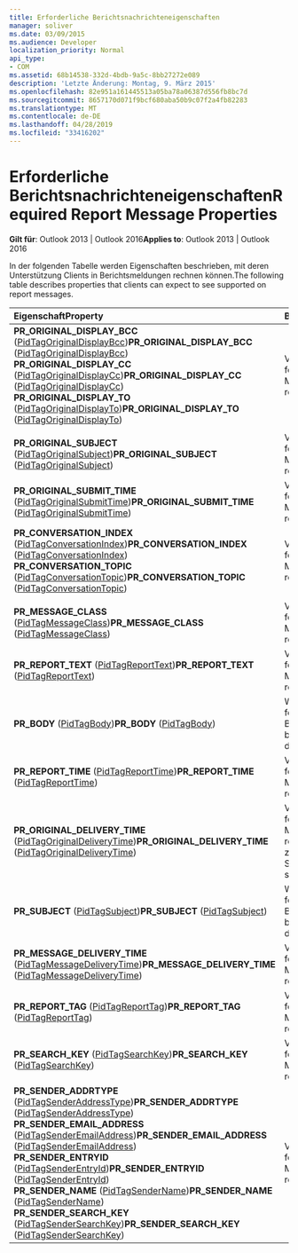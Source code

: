 ```yaml
---
title: Erforderliche Berichtsnachrichteneigenschaften
manager: soliver
ms.date: 03/09/2015
ms.audience: Developer
localization_priority: Normal
api_type:
- COM
ms.assetid: 68b14538-332d-4bdb-9a5c-8bb27272e089
description: 'Letzte Änderung: Montag, 9. März 2015'
ms.openlocfilehash: 82e951a161445513a05ba78a06387d556fb8bc7d
ms.sourcegitcommit: 8657170d071f9bcf680aba50b9c07f2a4fb82283
ms.translationtype: MT
ms.contentlocale: de-DE
ms.lasthandoff: 04/28/2019
ms.locfileid: "33416202"
---
```

# <a name="required-report-message-properties"></a><span data-ttu-id="7db9d-103">Erforderliche Berichtsnachrichteneigenschaften</span><span class="sxs-lookup"><span data-stu-id="7db9d-103">Required Report Message Properties</span></span>

  
  
<span data-ttu-id="7db9d-104">**Gilt für**: Outlook 2013 | Outlook 2016</span><span class="sxs-lookup"><span data-stu-id="7db9d-104">**Applies to**: Outlook 2013 | Outlook 2016</span></span> 
  
<span data-ttu-id="7db9d-105">In der folgenden Tabelle werden Eigenschaften beschrieben, mit deren Unterstützung Clients in Berichtsmeldungen rechnen können.</span><span class="sxs-lookup"><span data-stu-id="7db9d-105">The following table describes properties that clients can expect to see supported on report messages.</span></span>
  
|<span data-ttu-id="7db9d-106">**Eigenschaft**</span><span class="sxs-lookup"><span data-stu-id="7db9d-106">**Property**</span></span>|<span data-ttu-id="7db9d-107">**Beschreibung**</span><span class="sxs-lookup"><span data-stu-id="7db9d-107">**Description**</span></span>|
|:-----|:-----|
|<span data-ttu-id="7db9d-108">**PR_ORIGINAL_DISPLAY_BCC** ([PidTagOriginalDisplayBcc](pidtagoriginaldisplaybcc-canonical-property.md))</span><span class="sxs-lookup"><span data-stu-id="7db9d-108">**PR_ORIGINAL_DISPLAY_BCC** ([PidTagOriginalDisplayBcc](pidtagoriginaldisplaybcc-canonical-property.md))</span></span>  <br/> <span data-ttu-id="7db9d-109">**PR_ORIGINAL_DISPLAY_CC** ([PidTagOriginalDisplayCc](pidtagoriginaldisplaycc-canonical-property.md))</span><span class="sxs-lookup"><span data-stu-id="7db9d-109">**PR_ORIGINAL_DISPLAY_CC** ([PidTagOriginalDisplayCc](pidtagoriginaldisplaycc-canonical-property.md))</span></span>  <br/> <span data-ttu-id="7db9d-110">**PR_ORIGINAL_DISPLAY_TO** ([PidTagOriginalDisplayTo](pidtagoriginaldisplayto-canonical-property.md))</span><span class="sxs-lookup"><span data-stu-id="7db9d-110">**PR_ORIGINAL_DISPLAY_TO** ([PidTagOriginalDisplayTo](pidtagoriginaldisplayto-canonical-property.md))</span></span>  <br/> |<span data-ttu-id="7db9d-111">Vom Ersteller des Berichts festgelegt, in der Regel MAPI.</span><span class="sxs-lookup"><span data-stu-id="7db9d-111">Set by creator of report, usually MAPI.</span></span>  <br/> |
|||
|<span data-ttu-id="7db9d-112">**PR_ORIGINAL_SUBJECT** ([PidTagOriginalSubject](pidtagoriginalsubject-canonical-property.md))</span><span class="sxs-lookup"><span data-stu-id="7db9d-112">**PR_ORIGINAL_SUBJECT** ([PidTagOriginalSubject](pidtagoriginalsubject-canonical-property.md))</span></span>  <br/> |<span data-ttu-id="7db9d-113">Vom Ersteller des Berichts festgelegt, in der Regel MAPI.</span><span class="sxs-lookup"><span data-stu-id="7db9d-113">Set by creator of report, usually MAPI.</span></span>  <br/> |
|<span data-ttu-id="7db9d-114">**PR_ORIGINAL_SUBMIT_TIME** ([PidTagOriginalSubmitTime](pidtagoriginalsubmittime-canonical-property.md))</span><span class="sxs-lookup"><span data-stu-id="7db9d-114">**PR_ORIGINAL_SUBMIT_TIME** ([PidTagOriginalSubmitTime](pidtagoriginalsubmittime-canonical-property.md))</span></span>  <br/> |<span data-ttu-id="7db9d-115">Vom Ersteller des Berichts festgelegt, in der Regel MAPI.</span><span class="sxs-lookup"><span data-stu-id="7db9d-115">Set by creator of report, usually MAPI.</span></span>  <br/> |
|<span data-ttu-id="7db9d-116">**PR_CONVERSATION_INDEX** ([PidTagConversationIndex](pidtagconversationindex-canonical-property.md))</span><span class="sxs-lookup"><span data-stu-id="7db9d-116">**PR_CONVERSATION_INDEX** ([PidTagConversationIndex](pidtagconversationindex-canonical-property.md))</span></span>  <br/> <span data-ttu-id="7db9d-117">**PR_CONVERSATION_TOPIC** ([PidTagConversationTopic](pidtagconversationtopic-canonical-property.md))</span><span class="sxs-lookup"><span data-stu-id="7db9d-117">**PR_CONVERSATION_TOPIC** ([PidTagConversationTopic](pidtagconversationtopic-canonical-property.md))</span></span>  <br/> |<span data-ttu-id="7db9d-118">Vom Ersteller des Berichts festgelegt, in der Regel MAPI.</span><span class="sxs-lookup"><span data-stu-id="7db9d-118">Set by creator of report, usually MAPI.</span></span>  <br/> |
|||
|<span data-ttu-id="7db9d-119">**PR_MESSAGE_CLASS** ([PidTagMessageClass](pidtagmessageclass-canonical-property.md))</span><span class="sxs-lookup"><span data-stu-id="7db9d-119">**PR_MESSAGE_CLASS** ([PidTagMessageClass](pidtagmessageclass-canonical-property.md))</span></span>  <br/> |<span data-ttu-id="7db9d-120">Vom Ersteller des Berichts festgelegt, in der Regel MAPI.</span><span class="sxs-lookup"><span data-stu-id="7db9d-120">Set by creator of report, usually MAPI.</span></span>  <br/> |
|<span data-ttu-id="7db9d-121">**PR_REPORT_TEXT** ([PidTagReportText](pidtagreporttext-canonical-property.md))</span><span class="sxs-lookup"><span data-stu-id="7db9d-121">**PR_REPORT_TEXT** ([PidTagReportText](pidtagreporttext-canonical-property.md))</span></span>  <br/> |<span data-ttu-id="7db9d-122">Vom Ersteller des Berichts festgelegt, in der Regel MAPI.</span><span class="sxs-lookup"><span data-stu-id="7db9d-122">Set by creator of report, usually MAPI.</span></span>  <br/> |
|<span data-ttu-id="7db9d-123">**PR_BODY** ([PidTagBody](pidtagbody-canonical-property.md))</span><span class="sxs-lookup"><span data-stu-id="7db9d-123">**PR_BODY** ([PidTagBody](pidtagbody-canonical-property.md))</span></span>  <br/> |<span data-ttu-id="7db9d-124">Wird nach Client festgelegt, bevor der Bericht angezeigt wird.</span><span class="sxs-lookup"><span data-stu-id="7db9d-124">Set by client before report is displayed.</span></span>  <br/> |
|<span data-ttu-id="7db9d-125">**PR_REPORT_TIME** ([PidTagReportTime](pidtagreporttime-canonical-property.md))</span><span class="sxs-lookup"><span data-stu-id="7db9d-125">**PR_REPORT_TIME** ([PidTagReportTime](pidtagreporttime-canonical-property.md))</span></span>  <br/> |<span data-ttu-id="7db9d-126">Vom Ersteller des Berichts festgelegt, in der Regel MAPI.</span><span class="sxs-lookup"><span data-stu-id="7db9d-126">Set by creator of report, usually MAPI.</span></span>  <br/> |
|<span data-ttu-id="7db9d-127">**PR_ORIGINAL_DELIVERY_TIME** ([PidTagOriginalDeliveryTime](pidtagoriginaldeliverytime-canonical-property.md))</span><span class="sxs-lookup"><span data-stu-id="7db9d-127">**PR_ORIGINAL_DELIVERY_TIME** ([PidTagOriginalDeliveryTime](pidtagoriginaldeliverytime-canonical-property.md))</span></span>  <br/> |<span data-ttu-id="7db9d-128">Vom Ersteller des Berichts festgelegt, in der Regel MAPI.</span><span class="sxs-lookup"><span data-stu-id="7db9d-128">Set by creator of report, usually MAPI.</span></span> <span data-ttu-id="7db9d-129">Nur zum Lesen von Statusberichten.</span><span class="sxs-lookup"><span data-stu-id="7db9d-129">For read status reports only.</span></span>  <br/> |
|<span data-ttu-id="7db9d-130">**PR_SUBJECT** ([PidTagSubject](pidtagsubject-canonical-property.md))</span><span class="sxs-lookup"><span data-stu-id="7db9d-130">**PR_SUBJECT** ([PidTagSubject](pidtagsubject-canonical-property.md))</span></span>  <br/> |<span data-ttu-id="7db9d-131">Wird nach Client festgelegt, bevor der Bericht angezeigt wird.</span><span class="sxs-lookup"><span data-stu-id="7db9d-131">Set by client before report is displayed.</span></span>  <br/> |
|<span data-ttu-id="7db9d-132">**PR_MESSAGE_DELIVERY_TIME** ([PidTagMessageDeliveryTime](pidtagmessagedeliverytime-canonical-property.md))</span><span class="sxs-lookup"><span data-stu-id="7db9d-132">**PR_MESSAGE_DELIVERY_TIME** ([PidTagMessageDeliveryTime](pidtagmessagedeliverytime-canonical-property.md))</span></span>  <br/> |<span data-ttu-id="7db9d-133">Vom Ersteller des Berichts festgelegt, in der Regel MAPI.</span><span class="sxs-lookup"><span data-stu-id="7db9d-133">Set by creator of report, usually MAPI.</span></span>  <br/> |
|<span data-ttu-id="7db9d-134">**PR_REPORT_TAG** ([PidTagReportTag](pidtagreporttag-canonical-property.md))</span><span class="sxs-lookup"><span data-stu-id="7db9d-134">**PR_REPORT_TAG** ([PidTagReportTag](pidtagreporttag-canonical-property.md))</span></span>  <br/> |<span data-ttu-id="7db9d-135">Vom Ersteller des Berichts festgelegt, in der Regel MAPI.</span><span class="sxs-lookup"><span data-stu-id="7db9d-135">Set by creator of report, usually MAPI.</span></span>  <br/> |
|<span data-ttu-id="7db9d-136">**PR_SEARCH_KEY** ([PidTagSearchKey](pidtagsearchkey-canonical-property.md))</span><span class="sxs-lookup"><span data-stu-id="7db9d-136">**PR_SEARCH_KEY** ([PidTagSearchKey](pidtagsearchkey-canonical-property.md))</span></span>  <br/> |<span data-ttu-id="7db9d-137">Vom Ersteller des Berichts festgelegt, in der Regel MAPI.</span><span class="sxs-lookup"><span data-stu-id="7db9d-137">Set by creator of report, usually MAPI.</span></span>  <br/> |
|<span data-ttu-id="7db9d-138">**PR_SENDER_ADDRTYPE** ([PidTagSenderAddressType](pidtagsenderaddresstype-canonical-property.md))</span><span class="sxs-lookup"><span data-stu-id="7db9d-138">**PR_SENDER_ADDRTYPE** ([PidTagSenderAddressType](pidtagsenderaddresstype-canonical-property.md))</span></span>  <br/> <span data-ttu-id="7db9d-139">**PR_SENDER_EMAIL_ADDRESS** ([PidTagSenderEmailAddress](pidtagsenderemailaddress-canonical-property.md))</span><span class="sxs-lookup"><span data-stu-id="7db9d-139">**PR_SENDER_EMAIL_ADDRESS** ([PidTagSenderEmailAddress](pidtagsenderemailaddress-canonical-property.md))</span></span>  <br/> <span data-ttu-id="7db9d-140">**PR_SENDER_ENTRYID** ([PidTagSenderEntryId](pidtagsenderentryid-canonical-property.md))</span><span class="sxs-lookup"><span data-stu-id="7db9d-140">**PR_SENDER_ENTRYID** ([PidTagSenderEntryId](pidtagsenderentryid-canonical-property.md))</span></span>  <br/> <span data-ttu-id="7db9d-141">**PR_SENDER_NAME** ([PidTagSenderName](pidtagsendername-canonical-property.md))</span><span class="sxs-lookup"><span data-stu-id="7db9d-141">**PR_SENDER_NAME** ([PidTagSenderName](pidtagsendername-canonical-property.md))</span></span>  <br/> <span data-ttu-id="7db9d-142">**PR_SENDER_SEARCH_KEY** ([PidTagSenderSearchKey](pidtagsendersearchkey-canonical-property.md))</span><span class="sxs-lookup"><span data-stu-id="7db9d-142">**PR_SENDER_SEARCH_KEY** ([PidTagSenderSearchKey](pidtagsendersearchkey-canonical-property.md))</span></span>  <br/> |<span data-ttu-id="7db9d-143">Vom Ersteller des Berichts festgelegt, in der Regel MAPI.</span><span class="sxs-lookup"><span data-stu-id="7db9d-143">Set by creator of report, usually MAPI.</span></span>  <br/> |
   

